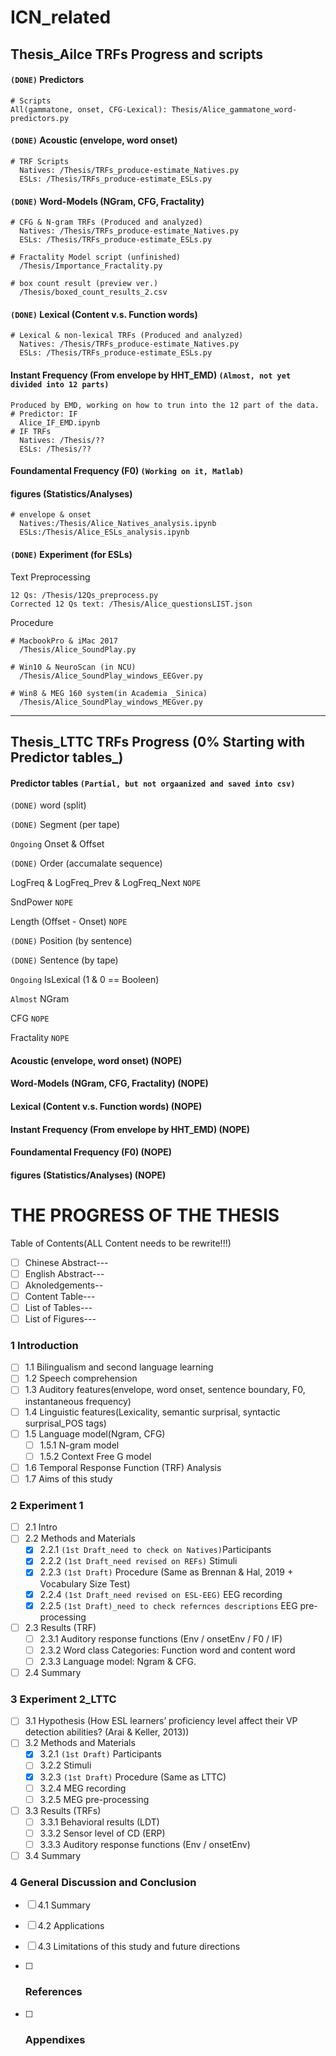 # ICN_related

## Thesis_Ailce TRFs Progress and scripts

#### `(DONE)` Predictors
```
# Scripts
All(gammatone, onset, CFG-Lexical): Thesis/Alice_gammatone_word-predictors.py
```  
#### `(DONE)` Acoustic (envelope, word onset)
```
# TRF Scripts
  Natives: /Thesis/TRFs_produce-estimate_Natives.py
  ESLs: /Thesis/TRFs_produce-estimate_ESLs.py
```  
#### `(DONE)` Word-Models (NGram, CFG, Fractality)
```
# CFG & N-gram TRFs (Produced and analyzed)
  Natives: /Thesis/TRFs_produce-estimate_Natives.py
  ESLs: /Thesis/TRFs_produce-estimate_ESLs.py

# Fractality Model script (unfinished)
  /Thesis/Importance_Fractality.py

# box count result (preview ver.)
  /Thesis/boxed_count_results_2.csv
```  
#### `(DONE)` Lexical (Content v.s. Function words)
```
# Lexical & non-lexical TRFs (Produced and analyzed)
  Natives: /Thesis/TRFs_produce-estimate_Natives.py
  ESLs: /Thesis/TRFs_produce-estimate_ESLs.py
```  
#### Instant Frequency (From envelope by HHT_EMD)  `(Almost, not yet divided into 12 parts)`
```
Produced by EMD, working on how to trun into the 12 part of the data.
# Predictor: IF
  Alice_IF_EMD.ipynb
# IF TRFs
  Natives: /Thesis/??
  ESLs: /Thesis/??
```  
#### Foundamental Frequency (F0)  `(Working on it, Matlab)`

#### figures (Statistics/Analyses)
```
# envelope & onset
  Natives:/Thesis/Alice_Natives_analysis.ipynb
  ESLs:/Thesis/Alice_ESLs_analysis.ipynb
```  

#### `(DONE)` Experiment (for ESLs)
Text Preprocessing
```
12 Qs: /Thesis/12Qs_preprocess.py
Corrected 12 Qs text: /Thesis/Alice_questionsLIST.json
```
Procedure
```
# MacbookPro & iMac 2017
  /Thesis/Alice_SoundPlay.py

# Win10 & NeuroScan (in NCU)
  /Thesis/Alice_SoundPlay_windows_EEGver.py

# Win8 & MEG 160 system(in Academia _Sinica)
  /Thesis/Alice_SoundPlay_windows_MEGver.py
```
***

## Thesis_LTTC TRFs Progress (0% Starting with Predictor tables_)

#### Predictor tables `(Partial, but not orgaanized and saved into csv)`
`(DONE)` word (split)  

`(DONE)` Segment (per tape)  

`Ongoing` Onset & Offset   

`(DONE)` Order (accumalate sequence)  

LogFreq & LogFreq_Prev & LogFreq_Next  `NOPE`

SndPower  `NOPE`

Length (Offset - Onset)  `NOPE`  

`(DONE)` Position (by sentence)  

`(DONE)` Sentence (by tape)  

`Ongoing` IsLexical (1 & 0 == Booleen)  

`Almost` NGram  

CFG `NOPE`  

Fractality `NOPE`  

#### Acoustic (envelope, word onset)  (NOPE)

#### Word-Models (NGram, CFG, Fractality)  (NOPE)

#### Lexical (Content v.s. Function words)  (NOPE)

#### Instant Frequency (From envelope by HHT_EMD)  (NOPE)

#### Foundamental Frequency (F0)  (NOPE)

#### figures (Statistics/Analyses)  (NOPE)


# THE PROGRESS OF THE THESIS

Table of Contents(ALL Content needs to be rewrite!!!)  

- [ ] Chinese Abstract---  
- [ ] English Abstract---  
- [ ] Aknoledgements--  
- [ ] Content Table---  
- [ ] List of Tables---  
- [ ] List of Figures---  

### 1 Introduction

- [ ] 1.1 Bilingualism and second language learning  
- [ ] 1.2 Speech comprehension  
- [ ] 1.3 Auditory features(envelope, word onset, sentence boundary, F0, instantaneous frequency)  
- [ ] 1.4 Linguistic features(Lexicality, semantic surprisal, syntactic surprisal_POS tags)  
- [ ] 1.5 Language model(Ngram, CFG)
  - [ ] 1.5.1 N-gram model
  - [ ] 1.5.2 Context Free G model	
- [ ] 1.6 Temporal Response Function (TRF) Analysis
- [ ] 1.7 Aims of this study

### 2 Experiment 1

- [ ] 2.1 Intro  
- [ ] 2.2 Methods and Materials
  - [x] 2.2.1 `(1st Draft_need to check on Natives)`Participants
  - [x] 2.2.2 `(1st Draft_need revised on REFs)` Stimuli
  - [x] 2.2.3 `(1st Draft)` Procedure (Same as Brennan & Hal, 2019 + Vocabulary Size Test)
  - [x] 2.2.4 `(1st Draft_need revised on ESL-EEG)` EEG recording
  - [x] 2.2.5 `(1st Draft)_need to check refernces descriptions` EEG pre-processing
- [ ] 2.3 Results (TRF)
  - [ ] 2.3.1 Auditory response functions (Env / onsetEnv / F0 / IF)  
  - [ ] 2.3.2 Word class Categories: Function word and content word    
  - [ ] 2.3.3 Language model: Ngram & CFG. 
- [ ] 2.4 Summary

### 3 Experiment 2_LTTC

- [ ] 3.1 Hypothesis (How ESL learners’ proficiency level affect their VP detection abilities? (Arai & Keller, 2013))
- [ ] 3.2 Methods and Materials
  - [x] 3.2.1 `(1st Draft)` Participants
  - [ ] 3.2.2 Stimuli
  - [x] 3.2.3 `(1st Draft)` Procedure (Same as LTTC)  
  - [ ] 3.2.4 MEG recording  
  - [ ] 3.2.5 MEG pre-processing  
- [ ] 3.3 Results (TRFs)
  - [ ] 3.3.1 Behavioral results (LDT)  
  - [ ] 3.3.2 Sensor level of CD (ERP)  
  - [ ] 3.3.3 Auditory response functions  (Env / onsetEnv)  
- [ ] 3.4 Summary  

### 4 General Discussion and Conclusion
- [ ] 4.1 Summary
- [ ] 4.2 Applications
- [ ] 4.3 Limitations of this study and future directions

- [ ] ### References
- [ ] ### Appendixes
